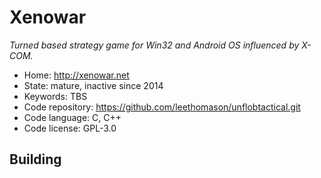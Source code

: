 # Xenowar

_Turned based strategy game for Win32 and Android OS influenced by X-COM._

- Home: http://xenowar.net
- State: mature, inactive since 2014
- Keywords: TBS
- Code repository: https://github.com/leethomason/unflobtactical.git
- Code language: C, C++
- Code license: GPL-3.0

## Building

